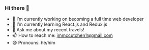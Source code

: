 ### Hi there 👋


- 🔭 I’m currently working on becoming a full time web developer
- 🌱 I’m currently learning React.js and Redux.js
- 💬 Ask me about my recent travels!
- 📫 How to reach me: jmmccutchen1@gmail.com
- 😄 Pronouns: he/him

